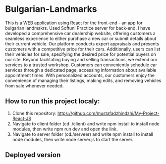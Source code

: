 # Bulgarian-Landmarks
This is a WEB application using React for the front-end - an app for bulgarian landmakrs. Used Softuni Practice server for back-end.
I have developed a comprehensive car dealership website, offering customers a seamless experience to either purchase a new car or submit details about their current vehicle. Our platform conducts expert appraisals and presents customers with a competitive price for their cars. Additionally, users can list their vehicles for sale, specifying the desired price for potential buyers on our site. Beyond facilitating buying and selling transactions, we extend our services to a trusted workshop. Customers can conveniently schedule car services through a dedicated page, accessing information about available appointment times. With personalized accounts, our customers enjoy the convenience of managing their listings, making edits, and removing vehicles from sale whenever needed.

## How to run this project localy:
 1. Clone this repository: https://github.com/mustafadzhindzhi/My-Project-React-JS 
 2. Navigate to client folder (cd ./client) and write npm install to install node modules, then write npm run dev and open the link.
 3. Navigate to server folder (cd./serveer) and write npm install to install node modules, then write node server.js to start the server.

## Deployed version
 
